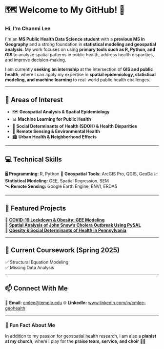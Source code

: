 # 🗺 Welcome to My GitHub! 👋
### Hi, I'm Chanmi Lee 

I'm an **MS Public Health Data Science student** with a **previous MS in Geography** and a strong foundation in **statistical modeling and geospatial analysis**. My work focuses on using **primary tools such as R, Python, and GIS** to analyze spatial patterns in public health, address health disparities, and improve decision-making.

I am currently **seeking an internship** at the intersection of **GIS and public health**, where I can apply my expertise in **spatial epidemiology, statistical modeling, and machine learning** to real-world public health challenges.

---

## 🔬 Areas of Interest
- 🗺 **Geospatial Analysis & Spatial Epidemiology**  
- 📊 **Machine Learning for Public Health**  
- 🏥 **Social Determinants of Health (SDOH) & Health Disparities**  
- 🌱 **Remote Sensing & Environmental Health**  
- 🏙 **Urban Health & Neighborhood Effects**  

---

## 💻 Technical Skills
🖥 **Programming:** R, Python
📌 **Geospatial Tools:** ArcGIS Pro, QGIS, GeoDa
📈 **Statistical Modeling:** GEE, Spatial Regression, SEM  
🛰 **Remote Sensing:** Google Earth Engine, ENVI, ERDAS

---

## 🚀 Featured Projects
🔹 **[COVID-19 Lockdown & Obesity: GEE Modeling](https://github.com/geohealth/covid_obesity_GEE)**  
🔹 **[Spatial Analysis of John Snow’s Cholera Outbreak Using PySAL](https://github.com/geohealth/pysal_snow_cholera
)**  
🔹 **[Obesity & Social Determinants of Health in Pennsylvania](https://github.com/geohealth/obesity_SDOH_PA)**  

---

## 📢 Current Coursework (Spring 2025)
✅ Structural Equation Modeling  
✅ Missing Data Analysis 

---

## 📫 Connect With Me
📧 **Email:** cmlee@temple.edu 
🌐 **LinkedIn:** www.linkedin.com/in/cmlee-geohealth

---

### 📌 Fun Fact About Me
In addition to my passion for geospatial health research, I am also a **pianist at my church**, where I play for the **praise team, service, and choir** 🎹🎶


